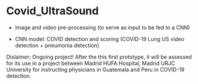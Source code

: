 # Covid_UltraSound

* Image and video pre-processing (to serve as input to be fed to a CNN)

* CNN model: COVID detection and scoring (COVID-19 Lung US video detection + pneumonia detection)


Dislaimer: Ongoing project! After the this first prototype, it will be assessed for its use in a project between Madrid HUFA Hospital, Madrid URJC University for instructing physicians in Guatemala and Peru in COVID-19 detection.

